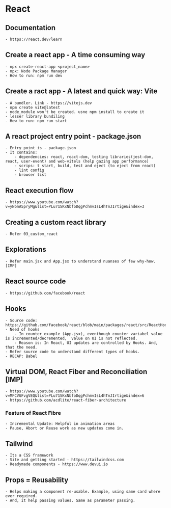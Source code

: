 # React

## Documentation
    - https://react.dev/learn

## Create a react app - A time consuming way
    - npx create-react-app <project_name>
    - npx: Node Package Manager
    - How to run: npm run dev

## Create a ract app - A latest and quick way: Vite
    - A bundler. Link - https://vitejs.dev
    - npm create vite@latest
    - node_module won't be created. usne npm install to create it
    - lesser library bundiling
    - How to run: npm run start

## A react project entry point - package.json
    - Entry point is - package.json
    - It contains:
        - dependencies: react, react-dom, testing libraries(jest-dom, react, user-event) and web-vitels (help gazing app performance)
        - scrips: t start, build, test and eject (to eject from react)
        - lint config
        - browser list

## React execution flow
    - https://www.youtube.com/watch?v=yNbnA5pryMg&list=PLu71SKxNbfoDqgPchmvIsL4hTnJIrtige&index=3

## Creating a custom react library
    - Refer 03_custom_react

## Explorations 
    - Refer main.jsx and App.jsx to understand nuanses of few why-how. [IMP]

## React source code
    - https://github.com/facebook/react

## Hooks
    - Source code:  https://github.com/facebook/react/blob/main/packages/react/src/ReactHooks.js
    - Need of hooks
        - In counter example (App.jsx), eventhough counter variabel value is incremented/decremented,  value on UI is not reflected.
        - Reason is: In React, UI updates are controlled by Hooks. And, that the need.
    - Refer source code to understand different types of hooks.
    - RECAP: Babel

## Virtual DOM, React Fiber and Reconciliation [IMP]
    - https://www.youtube.com/watch?v=MPCVGFvgVEQ&list=PLu71SKxNbfoDqgPchmvIsL4hTnJIrtige&index=6 
    - https://github.com/acdlite/react-fiber-architecture

### Feature of React Fibre
    - Incremental Update: Helpful in animation areas
    - Pause, Abort or Reuse work as new updates come in.

## Tailwind
    - Its a CSS framework
    - Site and getting started - https://tailwindcss.com
    - Readymade components - https://www.devui.io

## Props = Reusability
    - Helps making a component re-usable. Example, using same card where ever required.
    - And, it help passing values. Same as parameter passing.